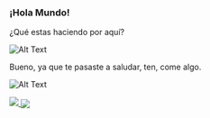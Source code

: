 ### ¡Hola Mundo!

¿Qué estas haciendo por aquí?

![Alt Text](https://media3.giphy.com/media/joYGxDpl7ltxhlIzIm/giphy.gif)

Bueno, ya que te pasaste a saludar, ten, come algo.

![Alt Text](https://pa1.narvii.com/7427/a5c4bfd8d49cdb589988e6d30155d3020859bfc8r1-500-348_hq.gif)

<a href="https://www.twitch.tv/optimusdrift">
  <img src="https://img.shields.io/twitch/status/OptimusDrift?label=OptimusDrift&logo=twitch&logoColor=white&style=for-the-badge"/>
</a>

<a href="https://optimusdrift.github.io/Dekhy/">
  <img align="center" src="https://github-readme-stats.vercel.app/api/pin/?username=optimusdrift&repo=Dekhy" />
</a>

<!--
**OptimusDrift/OptimusDrift** is a ✨ _special_ ✨ repository because its `README.md` (this file) appears on your GitHub profile.

Here are some ideas to get you started:

- 🔭 I’m currently working on ...
- 🌱 I’m currently learning ...
- 👯 I’m looking to collaborate on ...
- 🤔 I’m looking for help with ...
- 💬 Ask me about ...
- 📫 How to reach me: ...
- 😄 Pronouns: ...
- ⚡ Fun fact: ...
-->
